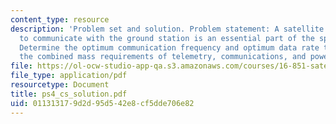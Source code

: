 ```yaml
---
content_type: resource
description: 'Problem set and solution. Problem statement: A satellite being able
  to communicate with the ground station is an essential part of the spacecraft mission.
  Determine the optimum communication frequency and optimum data rate that minimized
  the combined mass requirements of telemetry, communications, and power subsystems.'
file: https://ol-ocw-studio-app-qa.s3.amazonaws.com/courses/16-851-satellite-engineering-fall-2003/011313179d2d95d542e8cf5dde706e82_ps4_cs_solution.pdf
file_type: application/pdf
resourcetype: Document
title: ps4_cs_solution.pdf
uid: 01131317-9d2d-95d5-42e8-cf5dde706e82
---
```


